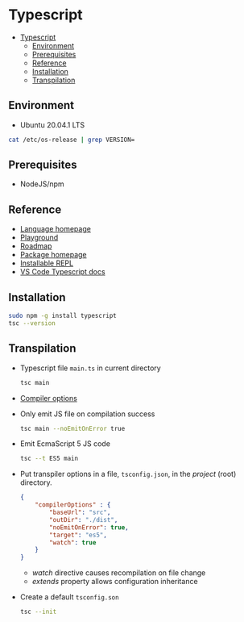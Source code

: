 # Typescript

- [Typescript](#typescript)
  - [Environment](#environment)
  - [Prerequisites](#prerequisites)
  - [Reference](#reference)
  - [Installation](#installation)
  - [Transpilation](#transpilation)

## Environment

- Ubuntu 20.04.1 LTS

```bash
cat /etc/os-release | grep VERSION=
```

## Prerequisites

- NodeJS/npm

## Reference

- [Language homepage][3]
- [Playground][2]
- [Roadmap][4]
- [Package homepage][5]
- [Installable REPL][6]
- [VS Code Typescript docs][7]

## Installation

```bash
sudo npm -g install typescript
tsc --version
```

## Transpilation

- Typescript file `main.ts` in current directory

    ```bash
    tsc main
    ```

- [Compiler options][1]

- Only emit JS file on compilation success

    ```bash
    tsc main --noEmitOnError true
    ```

- Emit EcmaScript 5 JS code

    ```bash
    tsc --t ES5 main
    ```  

- Put transpiler options in a file, `tsconfig.json`, in the *project* (root) directory. 

    ```json
    {
        "compilerOptions" : {
            "baseUrl": "src",
            "outDir": "./dist",
            "noEmitOnError": true,
            "target": "es5",
            "watch": true
        }
    }
    ```

  - *watch* directive causes recompilation on file change
  - *extends* property allows configuration inheritance
- Create a default `tsconfig.son`

    ```bash
    tsc --init
    ```

[1]: https://www.typescriptlang.org/docs/handbook/compiler-options.html
[2]: https://www.typescriptlang.org/play/
[3]: https://www.typescriptlang.org/
[4]: https://github.com/Microsoft/TypeScript/wiki/Roadmap
[5]: https://www.npmjs.com/package/typescript
[6]: https://github.com/TypeStrong/ts-node
[7]: https://code.visualstudio.com/docs/languages/typescript